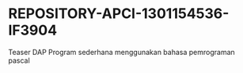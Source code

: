# REPOSITORY-APCI-1301154536-IF3904
Teaser DAP
Program sederhana menggunakan bahasa pemrograman pascal
